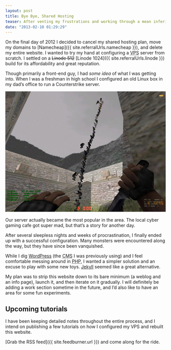 ```yaml
---
layout: post
title: Bye Bye, Shared Hosting
teaser: After venting my frustrations and working through a mean inferiority complex, I abandoned my comfortable WordPress shared hosting bubble and went rogue.
date: "2013-02-10 01:29:29"
---
```


On the final day of 2012 I decided to cancel my shared hosting plan, move my domains to [Namecheap]({{ site.referralUrls.namecheap }}), and delete my entire website. I wanted to try my hand at configuring a <abbr title="Virtual Private Server">VPS</abbr> server from scratch. I settled on a <del>Linode 512</del> [Linode 1024]({{ site.referralUrls.linode }}) build for its affordability and great reputation.

Though primarily a front-end guy, I had *some idea* of what I was getting into. When I was a freshman in high school I configured an old Linux box in my dad’s office to run a Counterstrike server.

![Counter Strike computer game screen shot](/assets/images/posts/counterstrike.jpg)

Our server actually became the most popular in the area. The local cyber gaming cafe got super mad, but that’s a story for another day.

After several sleepless nights and weeks of procrastination, I finally ended up with a successful configuration. Many monsters were encountered along the way, but they have since been vanquished.

While I dig [WordPress](http://wordpress.org) (the <abbr title="Content Management System">CMS</abbr> I was previously using) and I feel comfortable messing around in <abbr title="Hypertext Preprocessor">PHP</abbr>, I wanted a simpler solution and an excuse to play with some new toys. [Jekyll](http://jekyllrb.com) seemed like a great alternative.

My plan was to strip this website down to its bare minimum (a weblog and an info page), launch it, and then iterate on it gradually. I will definitely be adding a work section sometime in the future, and I’d also like to have an area for some fun experiments.

## Upcoming tutorials

I have been keeping detailed notes throughout the entire process, and I intend on publishing a few tutorials on how I configured my VPS and rebuilt this website.

[Grab the RSS feed]({{ site.feedburner.url }}) and come along for the ride.
